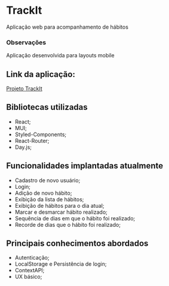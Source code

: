 # TrackIt
Aplicação web para acompanhamento de hábitos

### Observações

Aplicação desenvolvida para layouts mobile

## Link da aplicação:

[Projeto TrackIt](https://track-it-zeta-ruby.vercel.app/)


## Bibliotecas utilizadas
- React;
- MUI;
- Styled-Components;
- React-Router;
- Day.js;

## Funcionalidades implantadas atualmente
- Cadastro de novo usuário;
- Login;
- Adição de novo hábito;
- Exibição da lista de hábitos;
- Exibição de hábitos para o dia atual;
- Marcar e desmarcar hábito realizado;
- Sequência de dias em que o hábito foi realizado;
- Recorde de dias que o hábito foi realizado;

## Principais conhecimentos abordados
- Autenticação;
- LocalStorage e Persistência de login;
- ContextAPI;
- UX básico;
